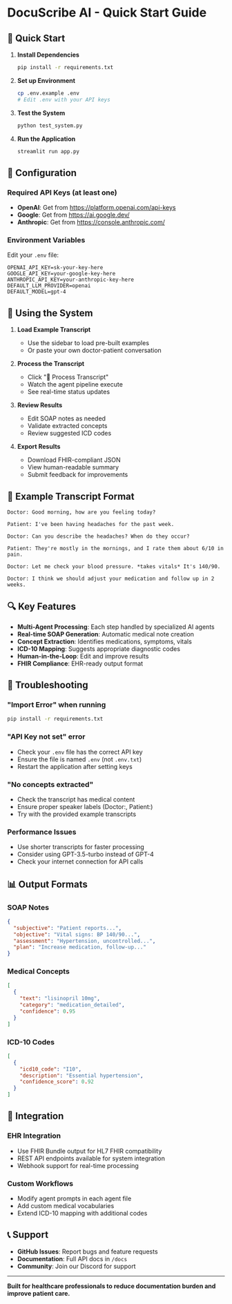 # DocuScribe AI - Quick Start Guide

## 🚀 Quick Start

1. **Install Dependencies**
   ```bash
   pip install -r requirements.txt
   ```

2. **Set up Environment**
   ```bash
   cp .env.example .env
   # Edit .env with your API keys
   ```

3. **Test the System**
   ```bash
   python test_system.py
   ```

4. **Run the Application**
   ```bash
   streamlit run app.py
   ```

## 🔧 Configuration

### Required API Keys (at least one)
- **OpenAI**: Get from https://platform.openai.com/api-keys
- **Google**: Get from https://ai.google.dev/
- **Anthropic**: Get from https://console.anthropic.com/

### Environment Variables
Edit your `.env` file:
```env
OPENAI_API_KEY=sk-your-key-here
GOOGLE_API_KEY=your-google-key-here
ANTHROPIC_API_KEY=your-anthropic-key-here
DEFAULT_LLM_PROVIDER=openai
DEFAULT_MODEL=gpt-4
```

## 📝 Using the System

1. **Load Example Transcript**
   - Use the sidebar to load pre-built examples
   - Or paste your own doctor-patient conversation

2. **Process the Transcript**
   - Click "🚀 Process Transcript"
   - Watch the agent pipeline execute
   - See real-time status updates

3. **Review Results**
   - Edit SOAP notes as needed
   - Validate extracted concepts
   - Review suggested ICD codes

4. **Export Results**
   - Download FHIR-compliant JSON
   - View human-readable summary
   - Submit feedback for improvements

## 🧪 Example Transcript Format

```
Doctor: Good morning, how are you feeling today?

Patient: I've been having headaches for the past week.

Doctor: Can you describe the headaches? When do they occur?

Patient: They're mostly in the mornings, and I rate them about 6/10 in pain.

Doctor: Let me check your blood pressure. *takes vitals* It's 140/90.

Doctor: I think we should adjust your medication and follow up in 2 weeks.
```

## 🔍 Key Features

- **Multi-Agent Processing**: Each step handled by specialized AI agents
- **Real-time SOAP Generation**: Automatic medical note creation
- **Concept Extraction**: Identifies medications, symptoms, vitals
- **ICD-10 Mapping**: Suggests appropriate diagnostic codes
- **Human-in-the-Loop**: Edit and improve results
- **FHIR Compliance**: EHR-ready output format

## 🛟 Troubleshooting

### "Import Error" when running
```bash
pip install -r requirements.txt
```

### "API Key not set" error
- Check your `.env` file has the correct API key
- Ensure the file is named `.env` (not `.env.txt`)
- Restart the application after setting keys

### "No concepts extracted"
- Check the transcript has medical content
- Ensure proper speaker labels (Doctor:, Patient:)
- Try with the provided example transcripts

### Performance Issues
- Use shorter transcripts for faster processing
- Consider using GPT-3.5-turbo instead of GPT-4
- Check your internet connection for API calls

## 📊 Output Formats

### SOAP Notes
```json
{
  "subjective": "Patient reports...",
  "objective": "Vital signs: BP 140/90...",
  "assessment": "Hypertension, uncontrolled...",
  "plan": "Increase medication, follow-up..."
}
```

### Medical Concepts
```json
[
  {
    "text": "lisinopril 10mg",
    "category": "medication_detailed",
    "confidence": 0.95
  }
]
```

### ICD-10 Codes
```json
[
  {
    "icd10_code": "I10",
    "description": "Essential hypertension",
    "confidence_score": 0.92
  }
]
```

## 🔗 Integration

### EHR Integration
- Use FHIR Bundle output for HL7 FHIR compatibility
- REST API endpoints available for system integration
- Webhook support for real-time processing

### Custom Workflows
- Modify agent prompts in each agent file
- Add custom medical vocabularies
- Extend ICD-10 mapping with additional codes

## 📞 Support

- **GitHub Issues**: Report bugs and feature requests
- **Documentation**: Full API docs in `/docs`
- **Community**: Join our Discord for support

---

**Built for healthcare professionals to reduce documentation burden and improve patient care.**

